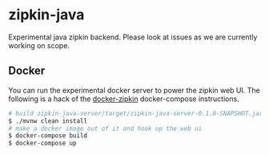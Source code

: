 # zipkin-java
Experimental java zipkin backend. Please look at issues as we are currently working on scope.


## Docker
You can run the experimental docker server to power the zipkin web UI. The following is a hack of the [docker-zipkin](https://github.com/openzipkin/docker-zipkin) docker-compose instructions.

```bash
# build zipkin-java-server/target/zipkin-java-server-0.1.0-SNAPSHOT.jar
$ ./mvnw clean install
# make a docker image out of it and hook up the web ui
$ docker-compose build
$ docker-compose up
```

